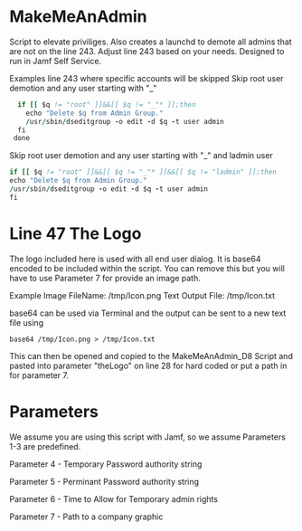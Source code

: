 # MakeMeAnAdmin

Script to elevate priviliges. Also creates a launchd to demote all admins that are not on the line 243. Adjust line 243 based on your needs. Designed to run in Jamf Self Service.

Examples line 243 where specific accounts will be skipped
Skip root user demotion and any user starting with "_"
```for q in ${GRPMembers[@]};do
  if [[ $q != "root" ]]&&[[ $q != "_"* ]];then
    echo "Delete $q from Admin Group."
    /usr/sbin/dseditgroup -o edit -d $q -t user admin
  fi
 done
```

Skip root user demotion and any user starting with "_" and ladmin user
```for q in ${GRPMembers[@]};do
if [[ $q != "root" ]]&&[[ $q != "_"* ]]&&[[ $q != "ladmin" ]];then
echo "Delete $q from Admin Group."
/usr/sbin/dseditgroup -o edit -d $q -t user admin
fi
```

# Line 47 The Logo
The logo included here is used with all end user dialog. It is base64 encoded to be included within the script. You can remove this but you will have to use Parameter 7 for provide an image path.

Example
Image FileName: /tmp/Icon.png
Text Output File: /tmp/Icon.txt

base64 can be used via Terminal and the output can be sent to a new text file using

`base64 /tmp/Icon.png > /tmp/Icon.txt`

This can then be opened and copied to the MakeMeAnAdmin_D8 Script and pasted into parameter "theLogo" on line 28 for hard coded or put a path in for parameter 7.

# Parameters

We assume you are using this script with Jamf, so we assume Parameters 1-3 are predefined.

Parameter 4 - Temporary Password authority string

Parameter 5 - Perminant Password authority string

Parameter 6 - Time to Allow for Temporary admin rights

Parameter 7 - Path to a company graphic


